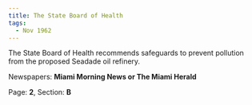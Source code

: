 ```yaml
---  
title: The State Board of Health  
tags:  
  - Nov 1962  
---  
```

  
The State Board of Health recommends safeguards to prevent pollution from the proposed Seadade oil refinery.  
  
Newspapers: **Miami Morning News or The Miami Herald**  
  
Page: **2**, Section: **B** 
